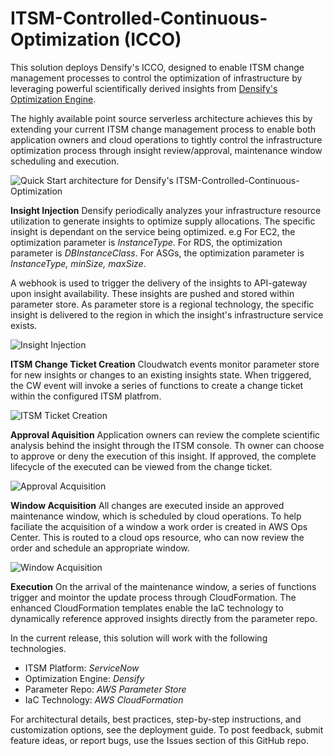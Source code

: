# ITSM-Controlled-Continuous-Optimization (ICCO)
This solution deploys Densify's ICCO, designed to enable ITSM change management processes to control the optimization of infrastructure by leveraging powerful scientifically derived insights from [Densify's Optimization Engine](https://densify.com).

The highly available point source serverless architecture achieves this by extending your current ITSM change management process to enable both application owners and cloud operations to tightly control the infrastructure optimization process through insight review/approval, maintenance window scheduling and execution.

![Quick Start architecture for Densify's ITSM-Controlled-Continuous-Optimization](https://github.com/densify-quick-start/ITSM-Controlled-Continuous-Optimization/blob/master/img/architecture.PNG)

**Insight Injection**
Densify periodically analyzes your infrastructure resource utilization to generate insights to optimize supply allocations.  The specific insight is dependant on the service being optimized.  e.g For EC2, the optimization parameter is *InstanceType*.  For RDS, the optimization parameter is *DBInstanceClass*.  For ASGs, the optimization parameter is *InstanceType, minSize, maxSize*.

A webhook is used to trigger the delivery of the insights to API-gateway upon insight availability.  These insights are pushed and stored within parameter store.  As parameter store is a regional technology, the specific insight is delivered to the region in which the insight's infrastructure service exists.

![Insight Injection](https://github.com/densify-quick-start/ITSM-Controlled-Continuous-Optimization/blob/master/img/InsightInjection.PNG)

**ITSM Change Ticket Creation**
Cloudwatch events monitor parameter store for new insights or changes to an existing insights state.  When triggered, the CW event will invoke a series of functions to create a change ticket within the configured ITSM platfrom.

![ITSM Ticket Creation](https://github.com/densify-quick-start/ITSM-Controlled-Continuous-Optimization/blob/master/img/CreateITSMTicket.PNG)

**Approval Aquisition**
Application owners can review the complete scientific analysis behind the insight through the ITSM console.  Th owner can choose to approve or deny the execution of this insight.  If approved, the complete lifecycle of the executed can be viewed from the change ticket.

![Approval Acquisition](https://github.com/densify-quick-start/ITSM-Controlled-Continuous-Optimization/blob/master/img/ApproveInsight.PNG)

**Window Acquisition**
All changes are executed inside an approved maintenance window, which is scheduled by cloud operations.  To help faciliate the acquisition of a window a work order is created in AWS Ops Center.  This is routed to a cloud ops resource, who can now review the order and schedule an appropriate window.  

![Window Acquisition](https://github.com/densify-quick-start/ITSM-Controlled-Continuous-Optimization/blob/master/img/AcquireMW.PNG)

**Execution**
On the arrival of the maintenance window, a series of functions trigger and mointor the update process through CloudFormation.  The enhanced CloudFormation templates enable the IaC technology to dynamically reference approved insights directly from the parameter repo.
 
In the current release, this solution will work with the following technologies.
- ITSM Platform: *ServiceNow*
- Optimization Engine: *Densify*
- Parameter Repo: *AWS Parameter Store*
- IaC Technology: *AWS CloudFormation*

For architectural details, best practices, step-by-step instructions, and customization options, see the deployment guide.  To post feedback, submit feature ideas, or report bugs, use the Issues section of this GitHub repo.
